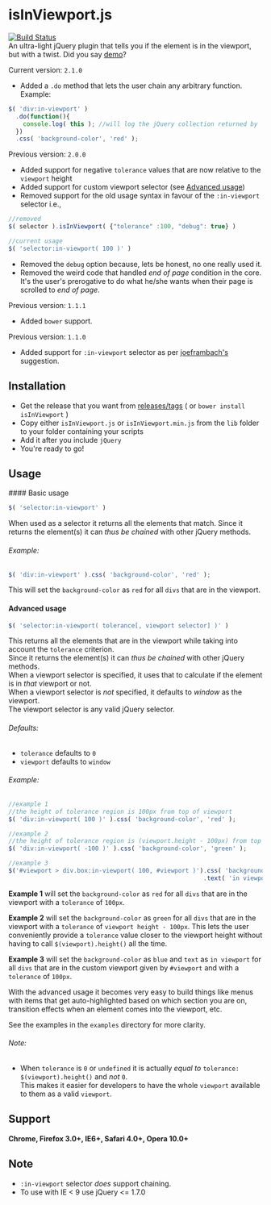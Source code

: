 isInViewport.js
================
[![Build Status](https://travis-ci.org/zeusdeux/isInViewport.svg?branch=dev)](https://travis-ci.org/zeusdeux/isInViewport)   
An ultra-light jQuery plugin that tells you if the element is in the viewport, but with a twist.
Did you say [demo](http://experiments.muditameta.com/isInViewport/)?

Current version: `2.1.0`   
- Added a `.do` method that lets the user chain any arbitrary function. Example:
```javascript
$( 'div:in-viewport' )
  .do(function(){
    console.log( this ); //will log the jQuery collection returned by `$( 'div:in-viewport' )`
  })
  .css( 'background-color', 'red' );
``` 

Previous version: `2.0.0`
- Added support for negative `tolerance` values that are now relative to the `viewport` height
- Added support for custom viewport selector (see [Advanced usage](#advanced-usage))
- Removed support for the old usage syntax in favour of the `:in-viewport` selector i.e.,
```javascript
//removed
$( selector ).isInViewport( {"tolerance" :100, "debug": true} )

//current usage
$( 'selector:in-viewport( 100 )' )
```
- Removed the `debug` option because, lets be honest, no one really used it.
- Removed the weird code that handled *end of page* condition in the core. It's the user's 
prerogative to do what he/she wants when their page is scrolled to *end of page*.

Previous version: `1.1.1`
- Added `bower` support.

Previous version: `1.1.0`
- Added support for `:in-viewport` selector as per [joeframbach's](http://www.reddit.com/user/joeframbach) suggestion.

Installation
----------------
- Get the release that you want from [releases/tags](https://github.com/zeusdeux/isInViewport/releases) ( or `bower install isInViewport` )
-  Copy either `isInViewport.js` or `isInViewport.min.js` from the `lib` folder to your folder containing your scripts
- Add it after you include `jQuery`
- You're ready to go!

Usage
----------------
<a name="bu"/>
#### Basic usage

```javascript
$( 'selector:in-viewport' )
```
When used as a selector it returns all the elements that match. Since it returns the element(s) it can *thus be chained* with other jQuery methods. 

###### Example:
```javascript
$( 'div:in-viewport' ).css( 'background-color', 'red' );
```
This will set the `background-color` as `red` for all `divs` that are in the viewport.

#### Advanced usage

```javascript
$( 'selector:in-viewport( tolerance[, viewport selector] )' )
```
This returns all the elements that are in the viewport while taking into account the `tolerance` criterion.   
Since it returns the element(s) it can *thus be chained* with other jQuery methods.   
When a viewport selector is specified, it uses that to calculate if the element is in *that* viewport or not.   
When a viewport selector is *not* specified, it defaults to *window* as the viewport.   
The viewport selector is any valid jQuery selector.

###### Defaults:
- `tolerance` defaults to `0`
- `viewport` defaults to `window`

###### Example:
```javascript
//example 1
//the height of tolerance region is 100px from top of viewport
$( 'div:in-viewport( 100 )' ).css( 'background-color', 'red' );

//example 2
//the height of tolerance region is (viewport.height - 100px) from top of viewport
$( 'div:in-viewport( -100 )' ).css( 'background-color', 'green' );

//example 3
$('#viewport > div.box:in-viewport( 100, #viewport )').css( 'background-color', 'blue' )
                                                      .text( 'in viewport' );
```
__Example 1__ will set the `background-color` as `red` for all `divs` that are in the viewport with a `tolerance` of `100px`.   

__Example 2__ will set the `background-color` as `green` for all `divs` that are in the viewport with a `tolerance` of `viewport height - 100px`. This lets the user conveniently provide a `tolerance` value closer to the viewport height without having to call `$(viewport).height()` all the time.   

__Example 3__ will set the `background-color` as `blue` and `text` as `in viewport` for all `divs` that are in the custom viewport given by `#viewport` and with a `tolerance` of `100px`.

With the advanced usage it becomes very easy to build things like menus with items that get auto-highlighted based on which section you are on, transition effects when an element comes into the viewport, etc.

See the examples in the `examples` directory for more clarity.

###### Note:  
- When `tolerance` is `0` or `undefined` it is actually *equal to* `tolerance: $(viewport).height()` and *not* `0`.   
This makes it easier for developers to have the whole `viewport` available to them as a valid `viewport`.

## Support
__Chrome, Firefox 3.0+, IE6+, Safari 4.0+, Opera 10.0+__

## Note
- `:in-viewport` selector *does* support chaining.
- To use with IE < 9 use jQuery <= 1.7.0

